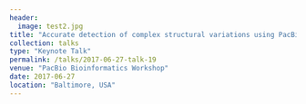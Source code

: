 ```yaml
---
header:
  image: test2.jpg
title: "Accurate detection of complex structural variations using PacBio."
collection: talks
type: "Keynote Talk"
permalink: /talks/2017-06-27-talk-19
venue: "PacBio Bioinformatics Workshop"
date: 2017-06-27
location: "Baltimore, USA"
---
```

